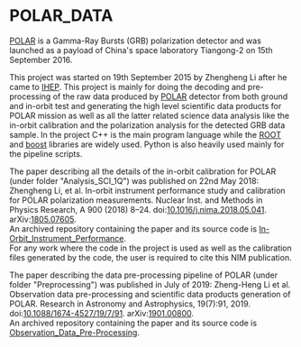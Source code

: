 # POLAR_DATA

[POLAR](http://isdc.unige.ch/polar) is a Gamma-Ray Bursts (GRB) polarization detector and was launched as a payload of China's space laboratory Tiangong-2 on 15th September 2016.

This project was started on 19th September 2015 by Zhengheng Li after he came to [IHEP](http://english.ihep.cas.cn). This project is mainly for doing the decoding and pre-processing of the raw data produced by [POLAR](http://polar.ihep.ac.cn/en) detector from both ground and in-orbit test and generating the high level scientific data products for POLAR mission as well as all the latter related science data analysis like the in-orbit calibration and the polarization analysis for the detected GRB data sample. In the project C++ is the main program language while the [ROOT](https://root.cern.ch) and [boost](https://www.boost.org) libraries are widely used. Python is also heavily used mainly for the pipeline scripts.

The paper describing all the details of the in-orbit calibration for POLAR (under folder "Analysis_SCI_1Q") was published on 22nd May 2018:  
Zhengheng Li, et al. In-orbit instrument performance study and calibration for POLAR polarization measurements. Nuclear Inst. and Methods in Physics Research, A 900 (2018) 8–24. doi:[10.1016/j.nima.2018.05.041](https://doi.org/10.1016/j.nima.2018.05.041). arXiv:[1805.07605](https://arxiv.org/abs/1805.07605).  
An archived repository containing the paper and its source code is [In-Orbit_Instrument_Performance](https://github.com/ZhenghengLi/In-Orbit_Instrument_Performance).  
For any work where the code in the project is used as well as the calibration files generated by the code, the user is required to cite this NIM publication.

The paper describing the data pre-processing pipeline of POLAR (under folder "Preprocessing") was published in July of 2019:
Zheng-Heng Li et al. Observation data pre-processing and scientific data products generation of POLAR. Research in Astronomy and Astrophysics, 19(7):91, 2019. doi:[10.1088/1674-4527/19/7/91](https://doi.org/10.1088/1674-4527/19/7/91). arXiv:[1901.00800](https://arxiv.org/abs/1901.00800).  
An archived repository containing the paper and its source code is [Observation_Data_Pre-Processing](https://github.com/ZhenghengLi/Observation_Data_Pre-Processing).

